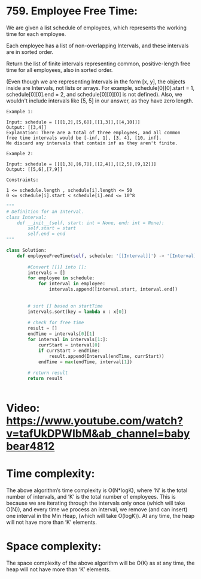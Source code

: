 # 759. Employee Free Time:

We are given a list schedule of employees, which represents the working time for each employee.

Each employee has a list of non-overlapping Intervals, and these intervals are in sorted order.

Return the list of finite intervals representing common, positive-length free time for all employees, also in sorted order.

(Even though we are representing Intervals in the form [x, y], the objects inside are Intervals, not lists or arrays. For example, schedule[0][0].start = 1, schedule[0][0].end = 2, and schedule[0][0][0] is not defined).  Also, we wouldn't include intervals like [5, 5] in our answer, as they have zero length.

 
```
Example 1:

Input: schedule = [[[1,2],[5,6]],[[1,3]],[[4,10]]]
Output: [[3,4]]
Explanation: There are a total of three employees, and all common
free time intervals would be [-inf, 1], [3, 4], [10, inf].
We discard any intervals that contain inf as they aren't finite.
```
```
Example 2:

Input: schedule = [[[1,3],[6,7]],[[2,4]],[[2,5],[9,12]]]
Output: [[5,6],[7,9]]
 ```
```
Constraints:

1 <= schedule.length , schedule[i].length <= 50
0 <= schedule[i].start < schedule[i].end <= 10^8
```

```python
"""
# Definition for an Interval.
class Interval:
    def __init__(self, start: int = None, end: int = None):
        self.start = start
        self.end = end
"""

class Solution:
    def employeeFreeTime(self, schedule: '[[Interval]]') -> '[Interval]':
        
        #Convert [[]] into []:
        intervals = []
        for employee in schedule:
            for interval in employee:
                intervals.append([interval.start, interval.end])
              
                
        # sort [] based on startTime
        intervals.sort(key = lambda x : x[0])
        
        # check for free time
        result = []
        endTime = intervals[0][1]
        for interval in intervals[1:]:
            currStart = interval[0]
            if currStart > endTime:
                result.append(Interval(endTime, currStart))
            endTime = max(endTime, interval[1])
            
        # return result
        return result
        
```
# Video: https://www.youtube.com/watch?v=tafUkDPWIbM&ab_channel=babybear4812
# Time complexity:
The above algorithm’s time complexity is O(N*logK), where ‘N’ is the total number of intervals, and ‘K’ is the total number of employees. This is because we are iterating through the intervals only once (which will take O(N)), and every time we process an interval, we remove (and can insert) one interval in the Min Heap, (which will take O(logK)). At any time, the heap will not have more than ‘K’ elements.

# Space complexity:
The space complexity of the above algorithm will be O(K) as at any time, the heap will not have more than ‘K’ elements.

